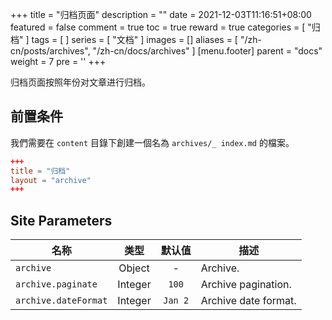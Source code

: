 +++
title = "归档页面"
description = ""
date = 2021-12-03T11:16:51+08:00
featured = false
comment = true
toc = true
reward = true
categories = [
  "归档"
]
tags = [
]
series = [
  "文档"
]
images = []
aliases = [
  "/zh-cn/posts/archives",
  "/zh-cn/docs/archives"
]
[menu.footer]
  parent = "docs"
  weight = 7
  pre = '<i class="fas fa-fw fa-file-archive"></i>'
+++

归档页面按照年份对文章进行归档。

<!--more-->

## 前置条件

我們需要在 `content` 目錄下創建一個名為 `archives/_ index.md` 的檔案。

```toml
+++
title = "归档"
layout = "archive"
+++
```

## Site Parameters

| 名称 | 类型 | 默认值 | 描述
|---|:-:|:-:|---
| `archive` | Object | - | Archive.
| `archive.paginate` | Integer | `100` | Archive pagination.
| `archive.dateFormat` | Integer | `Jan 2` | Archive date format.
